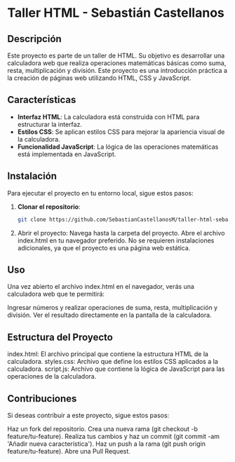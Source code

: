# Taller HTML - Sebastián Castellanos

## Descripción

Este proyecto es parte de un taller de HTML. Su objetivo es desarrollar una calculadora web que realiza operaciones matemáticas básicas como suma, resta, multiplicación y división. Este proyecto es una introducción práctica a la creación de páginas web utilizando HTML, CSS y JavaScript.

## Características

- **Interfaz HTML**: La calculadora está construida con HTML para estructurar la interfaz.
- **Estilos CSS**: Se aplican estilos CSS para mejorar la apariencia visual de la calculadora.
- **Funcionalidad JavaScript**: La lógica de las operaciones matemáticas está implementada en JavaScript.

## Instalación

Para ejecutar el proyecto en tu entorno local, sigue estos pasos:

1. **Clonar el repositorio**:
   ```bash
   git clone https://github.com/SebastianCastellanosM/taller-html-sebasti-n-castellanos.git

2. Abrir el proyecto:
Navega hasta la carpeta del proyecto.
Abre el archivo index.html en tu navegador preferido.
No se requieren instalaciones adicionales, ya que el proyecto es una página web estática.

## Uso
Una vez abierto el archivo index.html en el navegador, verás una calculadora web que te permitirá:

Ingresar números y realizar operaciones de suma, resta, multiplicación y división.
Ver el resultado directamente en la pantalla de la calculadora.

##  Estructura del Proyecto
index.html: El archivo principal que contiene la estructura HTML de la calculadora.
styles.css: Archivo que define los estilos CSS aplicados a la calculadora.
script.js: Archivo que contiene la lógica de JavaScript para las operaciones de la calculadora.

## Contribuciones

Si deseas contribuir a este proyecto, sigue estos pasos:

Haz un fork del repositorio.
Crea una nueva rama (git checkout -b feature/tu-feature).
Realiza tus cambios y haz un commit (git commit -am 'Añadir nueva característica').
Haz un push a la rama (git push origin feature/tu-feature).
Abre una Pull Request.

